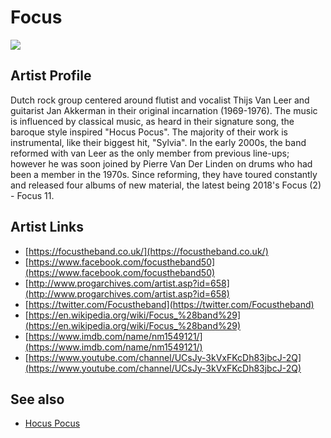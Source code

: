 # Focus

![](../../asssets/artists/Focus.png)

## Artist Profile

Dutch rock group centered around flutist and vocalist Thijs Van Leer and guitarist Jan Akkerman in their original incarnation (1969-1976). The music is influenced by classical music, as heard in their signature song, the baroque style inspired "Hocus Pocus". The majority of their work is instrumental, like their biggest hit, "Sylvia". In the early 2000s, the band reformed with van Leer as the only member from previous line-ups; however he was soon joined by Pierre Van Der Linden on drums who had been a member in the 1970s. Since reforming, they have toured constantly and released four albums of new material, the latest being 2018's Focus (2) - Focus 11.

## Artist Links

- [https://focustheband.co.uk/](https://focustheband.co.uk/)
- [https://www.facebook.com/focustheband50](https://www.facebook.com/focustheband50)
- [http://www.progarchives.com/artist.asp?id=658](http://www.progarchives.com/artist.asp?id=658)
- [https://twitter.com/Focustheband](https://twitter.com/Focustheband)
- [https://en.wikipedia.org/wiki/Focus_%28band%29](https://en.wikipedia.org/wiki/Focus_%28band%29)
- [https://www.imdb.com/name/nm1549121/](https://www.imdb.com/name/nm1549121/)
- [https://www.youtube.com/channel/UCsJy-3kVxFKcDh83jbcJ-2Q](https://www.youtube.com/channel/UCsJy-3kVxFKcDh83jbcJ-2Q)


## See also

- [Hocus Pocus](Focus-Hocus_Pocus.md)
